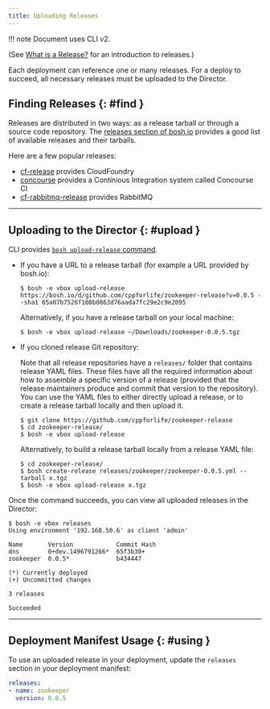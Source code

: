 ```yaml
---
title: Uploading Releases
---
```


!!! note
    Document uses CLI v2.

(See [What is a Release?](release.md) for an introduction to releases.)

Each deployment can reference one or many releases. For a deploy to succeed, all necessary releases must be uploaded to the Director.

## Finding Releases {: #find }

Releases are distributed in two ways: as a release tarball or through a source code repository. The [releases section of bosh.io](http://bosh.io/releases) provides a good list of available releases and their tarballs.

Here are a few popular releases:

- [cf-release](http://bosh.io/releases/github.com/cloudfoundry/cf-release) provides CloudFoundry
- [concourse](http://bosh.io/releases/github.com/concourse/concourse) provides a Continious Integration system called Concourse CI
- [cf-rabbitmq-release](http://bosh.io/releases/github.com/pivotal-cf/cf-rabbitmq-release) provides RabbitMQ

---
## Uploading to the Director {: #upload }

CLI provides [`bosh upload-release` command](cli-v2.md#upload-release).

- If you have a URL to a release tarball (for example a URL provided by bosh.io):

	```shell
	$ bosh -e vbox upload-release https://bosh.io/d/github.com/cppforlife/zookeeper-release?v=0.0.5 --sha1 65a07b7526f108b0863d76aada7fc29e2c9e2095
	```

	Alternatively, if you have a release tarball on your local machine:

	```shell
	$ bosh -e vbox upload-release ~/Downloads/zookeeper-0.0.5.tgz
	```

- If you cloned release Git repository:

    Note that all release repositories have a `releases/` folder that contains release YAML files. These files have all the required information about how to assemble a specific version of a release (provided that the release maintainers produce and commit that version to the repository). You can use the YAML files to either directly upload a release, or to create a release tarball locally and then upload it.

    ```shell
  $ git clone https://github.com/cppforlife/zookeeper-release
	$ cd zookeeper-release/
	$ bosh -e vbox upload-release
	```

	Alternatively, to build a release tarball locally from a release YAML file:

	```shell
	$ cd zookeeper-release/
	$ bosh create-release releases/zookeeper/zookeeper-0.0.5.yml --tarball x.tgz
	$ bosh -e vbox upload-release x.tgz
	```

Once the command succeeds, you can view all uploaded releases in the Director:

```shell
$ bosh -e vbox releases
Using environment '192.168.50.6' as client 'admin'

Name       Version            Commit Hash
dns        0+dev.1496791266*  65f3b30+
zookeeper  0.0.5*             b434447

(*) Currently deployed
(+) Uncommitted changes

3 releases

Succeeded
```

---
## Deployment Manifest Usage {: #using }

To use an uploaded release in your deployment, update the `releases` section in your deployment manifest:

```yaml
releases:
- name: zookeeper
  version: 0.0.5
```

